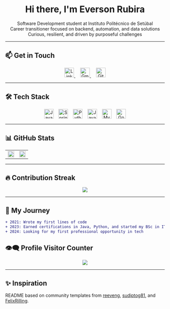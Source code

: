 
<h1 align="center">Hi there, I'm Everson Rubira</h1>

<p align="center">
  Software Development student at Instituto Politécnico de Setúbal  
  <br/>
  Career transitioner focused on backend, automation, and data solutions  
  <br/>
  Curious, resilient, and driven by purposeful challenges
</p>

---

## 📫 Get in Touch

<p align="center">
  <a href="https://www.linkedin.com/in/eversonrubira/" target="_blank">
    <img src="https://cdn.jsdelivr.net/gh/devicons/devicon/icons/linkedin/linkedin-original.svg" width="30" title="LinkedIn"/>
  </a>
  &nbsp;&nbsp;&nbsp;
  <a href="mailto:eversonrubira@gmail.com" target="_blank">
    <img src="https://img.icons8.com/fluency/48/000000/gmail-new.png" width="30" title="Gmail"/>
  </a>
  &nbsp;&nbsp;&nbsp;
  <a href="https://github.com/EversonRubira" target="_blank">
    <img src="https://cdn.jsdelivr.net/gh/devicons/devicon/icons/github/github-original.svg" width="30" title="GitHub"/>
  </a>
</p>


---

## 🛠️ Tech Stack

<p align="center">
  <img src="https://cdn.jsdelivr.net/gh/devicons/devicon/icons/java/java-original.svg" width="30" title="Java" />
  &nbsp;&nbsp;
  <img src="https://cdn.jsdelivr.net/gh/devicons/devicon/icons/spring/spring-original.svg" width="30" title="Spring Boot" />
  &nbsp;&nbsp;
  <img src="https://cdn.jsdelivr.net/gh/devicons/devicon/icons/python/python-original.svg" width="30" title="Python" />
  &nbsp;&nbsp;
  <img src="https://cdn.jsdelivr.net/gh/devicons/devicon/icons/javascript/javascript-original.svg" width="30" title="JavaScript" />
  &nbsp;&nbsp;
  <img src="https://cdn.jsdelivr.net/gh/devicons/devicon/icons/mysql/mysql-original.svg" width="30" title="MySQL" />
  &nbsp;&nbsp;
  <img src="https://cdn.jsdelivr.net/gh/devicons/devicon/icons/go/go-original.svg" width="30" title="Go" />
</p>

---

## 📊 GitHub Stats

<table align="center">
  <tr>
    <td><img src="https://github-readme-stats.vercel.app/api?username=EversonRubira&show_icons=true&theme=tokyonight&hide=stars&hide_rank=true" width="100%"/></td>
    <td><img src="https://github-readme-stats.vercel.app/api/top-langs/?username=EversonRubira&layout=compact&theme=tokyonight" width="100%"/></td>
  </tr>
</table>

---

## 🔥 Contribution Streak

<p align="center">
  <img src="https://streak-stats.demolab.com?user=EversonRubira&theme=tokyonight&hide_border=true" />
</p>

---

## 📌 My Journey

```diff
+ 2021: Wrote my first lines of code
+ 2023: Earned certifications in Java, Python, and started my BSc in IT
+ 2024: Looking for my first professional opportunity in tech
```
## 👁‍🗨 Profile Visitor Counter

<p align="center">
  <img src="https://profile-counter.glitch.me/EversonRubira/count.svg" />
</p>

---

## ✨ Inspiration

README based on community templates from [reeveng](https://github.com/reeveng), [sudiptog81](https://github.com/sudiptog81), and [FelixRilling](https://github.com/FelixRilling).

